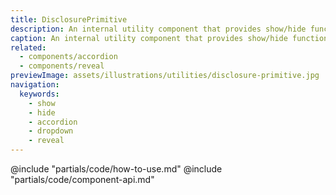 ```yaml
---
title: DisclosurePrimitive
description: An internal utility component that provides show/hide functionality.
caption: An internal utility component that provides show/hide functionality.
related:
  - components/accordion
  - components/reveal
previewImage: assets/illustrations/utilities/disclosure-primitive.jpg
navigation:
  keywords:
    - show
    - hide
    - accordion
    - dropdown
    - reveal
---
```


<section data-tab="Code">
  @include "partials/code/how-to-use.md"
  @include "partials/code/component-api.md"
</section>
